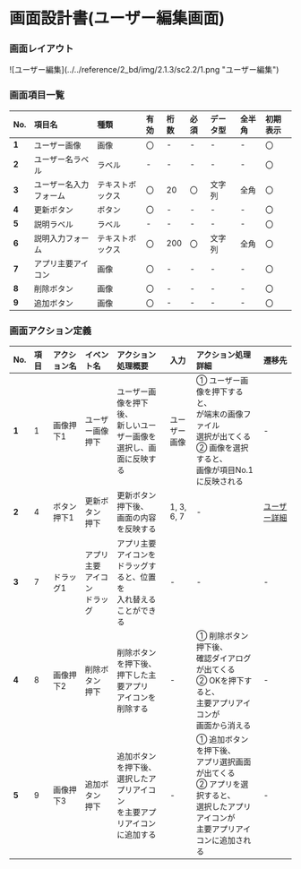 # 画面設計書(ユーザー編集画面)

### 画面レイアウト

<span  id="images">
![ユーザー編集](../../reference/2_bd/img/2.1.3/sc2.2/1.png "ユーザー編集")
</span>


### 画面項目一覧
| No.  |     項目名     |  種類  | 有効 | 桁数 | 必須 | データ型 | 全半角 | 初期表示 |
| :-- | :------------ | :---- | :-- | :-- | :-- | :------ | :---- | :------ |
| **1** | ユーザー画像 | 画像 | 〇 | - | - | - | - | 〇 |
|  **2**  | ユーザー名ラベル | ラベル | - | - | - | - | - | 〇 |
|  **3**  | ユーザー名入力フォーム | テキストボックス | 〇 | 20 | 〇 | 文字列 | 全角 | 〇 |
|  **4**  | 更新ボタン | ボタン | 〇 | - | - | - | - | 〇 |
|  **5**  | 説明ラベル | ラベル | - | - | - | - | - | 〇 |
|  **6**  | 説明入力フォーム | テキストボックス | 〇 | 200 | 〇 | 文字列 | 全角 | 〇 |
|  **7**  | アプリ主要アイコン | 画像 | 〇 | - | - | - | - | 〇 |
|  **8**  | 削除ボタン | 画像 | 〇 | - | - | - | - | 〇 |
| **9** | 追加ボタン | 画像 | 〇 | - | - | - | - | 〇 |

### 画面アクション定義

|No.|項目|アクション名|イベント名|アクション処理概要|入力|アクション処理詳細|遷移先|
|:-|:-|:-|:-|:-|:-|:-|:-|
|**1**|1|画像押下1|ユーザー画像<br/>押下|ユーザー画像を押下後、<br>新しいユーザー画像を<br>選択し、画面に反映する|ユーザー<br/>画像|① ユーザー画像を押下すると、<br>が端末の画像ファイル<br/>選択が出てくる<br>② 画像を選択すると、<br/>画像が項目No.1に反映される|-|
|**2**|4|ボタン<br/>押下1|更新ボタン<br/>押下|更新ボタン押下後、<br/>画面の内容を反映する|1, 3, 6, 7|-|[ユーザー詳細](./sc2.1.html)|
|**3**|7|ドラッグ1|アプリ主要<br/>アイコン<br/>ドラッグ|アプリ主要アイコンを<br/>ドラッグすると、位置を<br/>入れ替えることができる|-|-|-|
|**4**|8|画像押下2|削除ボタン<br/>押下|削除ボタンを押下後、<br/>押下した主要アプリ<br/>アイコンを削除する|-|① 削除ボタン押下後、<br>確認ダイアログが出てくる<br>② OKを押下すると、<br/>主要アプリアイコンが<br/>画面から消える|-|
|**5**|9|画像押下3|追加ボタン<br/>押下|追加ボタンを押下後、<br/>選択したアプリアイコン<br/>を主要アプリアイコン<br/>に追加する|-|① 追加ボタンを押下後、<br>アプリ選択画面が出てくる<br>② アプリを選択すると、<br/>選択したアプリアイコンが<br/>主要アプリアイコンに追加される|-|

